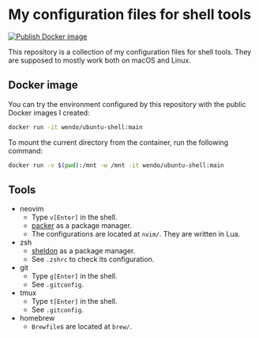 
# My configuration files for shell tools

[![Publish Docker image](https://github.com/endowataru/conf/actions/workflows/docker-image.yml/badge.svg?branch=main)](https://github.com/endowataru/conf/actions/workflows/docker-image.yml)

This repository is a collection of my configuration files for shell tools.
They are supposed to mostly work both on macOS and Linux.

## Docker image

You can try the environment configured by this repository
with the public Docker images I created:
```bash
docker run -it wendo/ubuntu-shell:main
```
To mount the current directory from the container,
run the following command:
```bash
docker run -v $(pwd):/mnt -w /mnt -it wendo/ubuntu-shell:main
```

## Tools

- neovim
    - Type `v[Enter]` in the shell.
    - [packer](https://github.com/wbthomason/packer.nvim) as a package manager.
    - The configurations are located at `nvim/`. They are written in Lua.
- zsh
    - [sheldon](https://github.com/rossmacarthur/sheldon) as a package manager.
    - See `.zshrc` to check its configuration.
- git
    - Type `g[Enter]` in the shell.
    - See `.gitconfig`.
- tmux
    - Type `t[Enter]` in the shell.
    - See `.gitconfig`.
- homebrew
    - `Brewfile`s are located at `brew/`.


